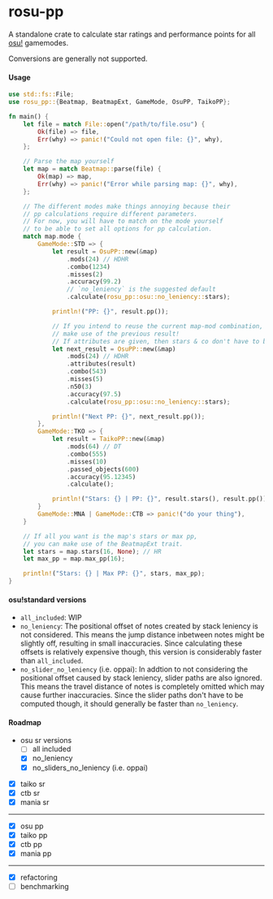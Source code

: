 # rosu-pp

A standalone crate to calculate star ratings and performance points for all [osu!](https://osu.ppy.sh/home) gamemodes.

Conversions are generally not supported.

#### Usage
```rust
use std::fs::File;
use rosu_pp::{Beatmap, BeatmapExt, GameMode, OsuPP, TaikoPP};

fn main() {
    let file = match File::open("/path/to/file.osu") {
        Ok(file) => file,
        Err(why) => panic!("Could not open file: {}", why),
    };

    // Parse the map yourself
    let map = match Beatmap::parse(file) {
        Ok(map) => map,
        Err(why) => panic!("Error while parsing map: {}", why),
    };

    // The different modes make things annoying because their
    // pp calculations require different parameters.
    // For now, you will have to match on the mode yourself
    // to be able to set all options for pp calculation.
    match map.mode {
        GameMode::STD => {
            let result = OsuPP::new(&map)
                .mods(24) // HDHR
                .combo(1234)
                .misses(2)
                .accuracy(99.2)
                // `no_leniency` is the suggested default
                .calculate(rosu_pp::osu::no_leniency::stars);

            println!("PP: {}", result.pp());

            // If you intend to reuse the current map-mod combination,
            // make use of the previous result!
            // If attributes are given, then stars & co don't have to be recalculated.
            let next_result = OsuPP::new(&map)
                .mods(24) // HDHR
                .attributes(result)
                .combo(543)
                .misses(5)
                .n50(3)
                .accuracy(97.5)
                .calculate(rosu_pp::osu::no_leniency::stars);

            println!("Next PP: {}", next_result.pp());
        },
        GameMode::TKO => {
            let result = TaikoPP::new(&map)
                .mods(64) // DT
                .combo(555)
                .misses(10)
                .passed_objects(600)
                .accuracy(95.12345)
                .calculate();

            println!("Stars: {} | PP: {}", result.stars(), result.pp());
        }
        GameMode::MNA | GameMode::CTB => panic!("do your thing"),
    }

    // If all you want is the map's stars or max pp,
    // you can make use of the BeatmapExt trait.
    let stars = map.stars(16, None); // HR
    let max_pp = map.max_pp(16);

    println!("Stars: {} | Max PP: {}", stars, max_pp);
}
```

#### osu!standard versions
- `all_included`: WIP
- `no_leniency`: The positional offset of notes created by stack leniency is not considered. This means the jump distance inbetween notes might be slightly off, resulting in small inaccuracies. Since calculating these offsets is relatively expensive though, this version is considerably faster than `all_included`.
- `no_slider_no_leniency` (i.e. oppai): In addtion to not considering the positional offset caused by stack leniency, slider paths are also ignored. This means the travel distance of notes is completely omitted which may cause further inaccuracies. Since the slider paths don't have to be computed though, it should generally be faster than `no_leniency`.

#### Roadmap
- osu sr versions
  - [ ] all included
  - [x] no_leniency
  - [x] no_sliders_no_leniency (i.e. oppai)
- [x] taiko sr
- [x] ctb sr
- [x] mania sr
---
- [x] osu pp
- [x] taiko pp
- [x] ctb pp
- [x] mania pp
---
- [x] refactoring
- [ ] benchmarking